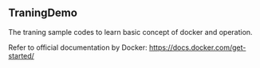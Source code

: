 ## TraningDemo
The traning sample codes to learn basic concept of docker and operation.

Refer to official documentation by Docker: 
https://docs.docker.com/get-started/
